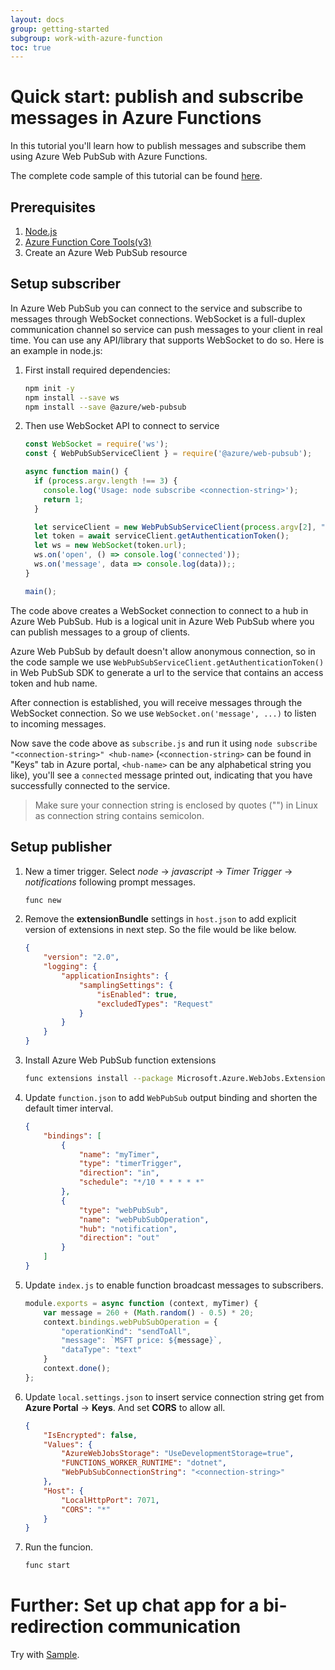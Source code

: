 ```yaml
---
layout: docs
group: getting-started
subgroup: work-with-azure-function
toc: true
---
```


# Quick start: publish and subscribe messages in Azure Functions

In this tutorial you'll learn how to publish messages and subscribe them using Azure Web PubSub with Azure Functions.

The complete code sample of this tutorial can be found [here][code].

## Prerequisites

1. [Node.js](https://nodejs.org)
2. [Azure Function Core Tools(v3)](https://www.npmjs.com/package/azure-functions-core-tools)
3. Create an Azure Web PubSub resource

## Setup subscriber

In Azure Web PubSub you can connect to the service and subscribe to messages through WebSocket connections. WebSocket is a full-duplex communication channel so service can push messages to your client in real time. You can use any API/library that supports WebSocket to do so. Here is an example in node.js:

1.  First install required dependencies:

    ```bash
    npm init -y
    npm install --save ws
    npm install --save @azure/web-pubsub
    ```

2.  Then use WebSocket API to connect to service

    ```javascript
    const WebSocket = require('ws');
    const { WebPubSubServiceClient } = require('@azure/web-pubsub');

    async function main() {
      if (process.argv.length !== 3) {
        console.log('Usage: node subscribe <connection-string>');
        return 1;
      }

      let serviceClient = new WebPubSubServiceClient(process.argv[2], "notification");
      let token = await serviceClient.getAuthenticationToken();
      let ws = new WebSocket(token.url);
      ws.on('open', () => console.log('connected'));
      ws.on('message', data => console.log(data));;
    }

    main();
    ```

The code above creates a WebSocket connection to connect to a hub in Azure Web PubSub. Hub is a logical unit in Azure Web PubSub where you can publish messages to a group of clients.

Azure Web PubSub by default doesn't allow anonymous connection, so in the code sample we use `WebPubSubServiceClient.getAuthenticationToken()` in Web PubSub SDK to generate a url to the service that contains an access token and hub name.

After connection is established, you will receive messages through the WebSocket connection. So we use `WebSocket.on('message', ...)` to listen to incoming messages.

Now save the code above as `subscribe.js` and run it using `node subscribe "<connection-string>" <hub-name>` (`<connection-string>` can be found in "Keys" tab in Azure portal, `<hub-name>` can be any alphabetical string you like), you'll see a `connected` message printed out, indicating that you have successfully connected to the service.

> Make sure your connection string is enclosed by quotes ("") in Linux as connection string contains semicolon.

## Setup publisher

1.  New a timer trigger. Select *node* -> *javascript* -> *Timer Trigger* -> *notifications* following prompt messages. 

    ```bash
    func new
    ```

2.  Remove the **extensionBundle** settings in `host.json` to add explicit version of extensions in next step. So the file would be like below.
   
    ```json
    {
        "version": "2.0",
        "logging": {
            "applicationInsights": {
                "samplingSettings": {
                    "isEnabled": true,
                    "excludedTypes": "Request"
                }
            }
        }
    }
    ```

3.  Install Azure Web PubSub function extensions
   
    ```bash
    func extensions install --package Microsoft.Azure.WebJobs.Extensions.WebPubSub --version 1.0.0-alpha.20210425.1 --source https://www.myget.org/F/azure-webpubsub-dev/api/v3/index.json
    ```

4.  Update `function.json` to add `WebPubSub` output binding and shorten the default timer interval.
    
    ```json
    {
        "bindings": [
            {
                "name": "myTimer",
                "type": "timerTrigger",
                "direction": "in",
                "schedule": "*/10 * * * * *"
            },
            {
                "type": "webPubSub",
                "name": "webPubSubOperation",
                "hub": "notification",
                "direction": "out"
            }
        ]
    }
    ```

5.  Update `index.js` to enable function broadcast messages to subscribers.
   
    ```js
    module.exports = async function (context, myTimer) {
        var message = 260 + (Math.random() - 0.5) * 20;
        context.bindings.webPubSubOperation = {
            "operationKind": "sendToAll",
            "message": `MSFT price: ${message}`,
            "dataType": "text"
        }
        context.done();
    };
    ```

6.  Update `local.settings.json` to insert service connection string get from **Azure Portal** -> **Keys**. And set **CORS** to allow all.
   
    ```json
    {
        "IsEncrypted": false,
        "Values": {
            "AzureWebJobsStorage": "UseDevelopmentStorage=true",
            "FUNCTIONS_WORKER_RUNTIME": "dotnet",
            "WebPubSubConnectionString": "<connection-string>"
        },
        "Host": {
            "LocalHttpPort": 7071,
            "CORS": "*"
        }
    }
    ```

7.  Run the funcion.
   
    ```bash
    func start
    ```

# Further: Set up chat app for a bi-redirection communication

Try with [Sample](https://github.com/Azure/azure-webpubsub/tree/main/samples/functions/js/simplechat).

[code]: https://github.com/Azure/azure-webpubsub/tree/main/samples/functions/js/notifications